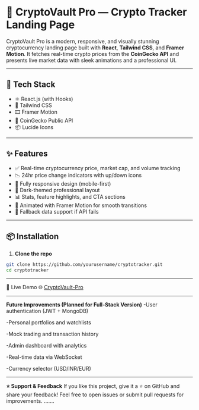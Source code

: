 # 🚀 CryptoVault Pro — Crypto Tracker Landing Page

CryptoVault Pro is a modern, responsive, and visually stunning cryptocurrency landing page built with **React**, **Tailwind CSS**, and **Framer Motion**. It fetches real-time crypto prices from the **CoinGecko API** and presents live market data with sleek animations and a professional UI.

---

## 🧰 Tech Stack

- ⚛️ React.js (with Hooks)
- 🎨 Tailwind CSS
- 🎞️ Framer Motion
- 🔗 CoinGecko Public API
- 📦 Lucide Icons

---

## ✨ Features

- ✅ Real-time cryptocurrency price, market cap, and volume tracking
- 📉 24hr price change indicators with up/down icons
- 🧠 Fully responsive design (mobile-first)
- 🌙 Dark-themed professional layout
- 📊 Stats, feature highlights, and CTA sections
- 🎥 Animated with Framer Motion for smooth transitions
- 🧪 Fallback data support if API fails

---

## 📦 Installation

1. **Clone the repo**

```bash
git clone https://github.com/yourusername/cryptotracker.git
cd cryptotracker
```

---
🔗 Live Demo
🌐 [CryptoVault-Pro](https://cryptovault-pro.netlify.app/)

---

**Future Improvements (Planned for Full-Stack Version)**
-User authentication (JWT + MongoDB)

-Personal portfolios and watchlists

-Mock trading and transaction history

-Admin dashboard with analytics

-Real-time data via WebSocket

-Currency selector (USD/INR/EUR)

---

**⭐️ Support & Feedback**
If you like this project, give it a ⭐ on GitHub and share your feedback!
Feel free to open issues or submit pull requests for improvements.
.......
